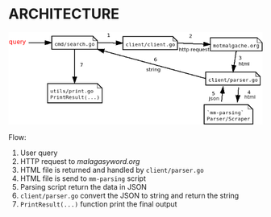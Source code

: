 # ARCHITECTURE
![alt text](Diagram.png)

Flow:
1. User query
2. HTTP request to *malagasyword.org*
3. HTML file is returned and handled by `client/parser.go`
4. HTML file is send to `mm-parsing` script
5. Parsing script return the data in JSON
6. `client/parser.go` convert the JSON to string and return the string
7. `PrintResult(...)` function print the final output
